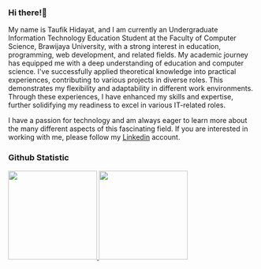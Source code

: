 ### Hi there!👋

My name is Taufik Hidayat, and I am currently an Undergraduate Information Technology Education Student at the Faculty of Computer Science, Brawijaya University, with a strong interest in education, programming, web development, and related fields. My academic journey has equipped me with a deep understanding of education and computer science. I've successfully applied theoretical knowledge into practical experiences, contributing to various projects in diverse roles. This demonstrates my flexibility and adaptability in different work environments. Through these experiences, I have enhanced my skills and expertise, further solidifying my readiness to excel in various IT-related roles.

I have a passion for technology and am always eager to learn more about the many different aspects of this fascinating field. If you are interested in working with me, please follow my [Linkedin](https://www.linkedin.com/in/tfkhdyt/) account.


### Github Statistic
<p align="left">
<a href="https://github.com/taufikhdyt01">
  <img height="180em" src="https://github-readme-stats-eight-theta.vercel.app/api?username=gilangadhan&show_icons=true&theme=algolia&include_all_commits=true&count_private=true"/>
  <img height="180em" src="https://github-readme-stats-eight-theta.vercel.app/api/top-langs/?username=gilangadhan&layout=compact&langs_count=8&theme=algolia"/>
</a>
</p>
